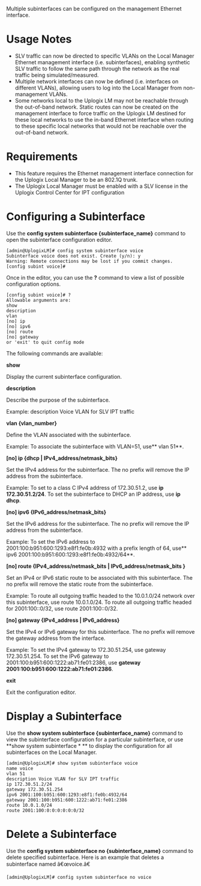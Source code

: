 <!-- 5.4 -->

Multiple subinterfaces can be configured on the management Ethernet interface.

# Usage Notes

* SLV traffic can now be directed to specific VLANs on the Local Manager Ethernet management interface (i.e. subinterfaces), enabling synthetic SLV traffic to follow the same path through the network as the real traffic being simulated/measured.
* Multiple network interfaces can now be defined (i.e. interfaces on different VLANs), allowing users to log into the Local Manager from non-management VLANs.
* Some networks local to the Uplogix LM may not be reachable through the out-of-band network. Static routes can now be created on the management interface to force traffic on the Uplogix LM destined for these local networks to use the in-band Ethernet interface when routing to these specific local networks that would not be reachable over the out-of-band network.

# Requirements

* This feature requires the Ethernet management interface connection for the Uplogix Local Manager to be an 802.1Q trunk. 
* The Uplogix Local Manager must be enabled with a SLV license in the Uplogix Control Center for IPT configuration

# Configuring a Subinterface

Use the **config system subinterface {subinterface_name}** command to open the subinterface configuration editor.

```
[admin@UplogixLM]# config system subinterface voice
Subinterface voice does not exist. Create (y/n): y
Warning: Remote connections may be lost if you commit changes.
[config subint voice]# 
```

Once in the editor, you can use the **?** command to view a list of possible configuration options.

```
[config subint voice]# ?
Allowable arguments are:
show
description
vlan
[no] ip
[no] ipv6
[no] route
[no] gateway
or 'exit' to quit config mode
```

The following commands are available:

**show**

Display the current subinterface configuration.

**description**

Describe the purpose of the subinterface.

Example: description Voice VLAN for SLV IPT traffic

**vlan {vlan_number}**

Define the VLAN associated with the subinterface.

Example: To associate the subinterface with VLAN=51, use** vlan 51**.

**[no] ip {dhcp | IPv4_address/netmask_bits}**

Set the IPv4 address for the subinterface. The no prefix will remove the IP address from the subinterface.

Example: To set to a class C IPv4 address of 172.30.51.2, use **ip 172.30.51.2/24**. To set the subinterface to DHCP an IP address, use **ip dhcp**.

**[no] ipv6 {IPv6_address/netmask_bits}**

Set the IPv6 address for the subinterface. The no prefix will remove the IP address from the subinterface.

Example: To set the IPv6 address to 2001&#58;100&#58;b951&#58;600&#58;1293&#58;e8f1&#58;fe0b:4932 with a prefix length of 64, use** ipv6 2001&#58;100&#58;b951&#58;600&#58;1293&#58;e8f1&#58;fe0b:4932/64**.

**[no] route {IPv4_address/netmask_bits | IPv6_address/netmask_bits }**

Set an IPv4 or IPv6 static route to be associated with this subinterface. The no prefix will remove the static route from the subinterface.

Example: To route all outgoing traffic headed to the 10.0.1.0/24 network over this subinterface, use route 10.0.1.0/24. To route all outgoing traffic headed for 2001&#58;100::0/32, use route 2001&#58;100::0/32.

**[no] gateway {IPv4_address | IPv6_address}**

Set the IPv4 or IPv6 gateway for this subinterface. The no prefix will remove the gateway address from the interface.

Example: To set the IPv4 gateway to 172.30.51.254, use gateway 172.30.51.254. To set the IPv6 gateway to 2001&#58;100&#58;b951&#58;600&#58;1222&#58;ab71&#58;fe01:2386, use **gateway** **2001&#58;100&#58;b951&#58;600&#58;1222&#58;ab71&#58;fe01:2386**.

**exit**

Exit the configuration editor.

# Display a Subinterface

Use the **show system subinterface {subinterface_name}** command to view the subinterface configuration for a particular subinterface, or use **show system subinterface \* ** to display the configuration for all subinterfaces on the Local Manager.

```
[admin@UplogixLM]# show system subinterface voice
name voice
vlan 51
description Voice VLAN for SLV IPT traffic
ip 172.30.51.2/24
gateway 172.30.51.254
ipv6 2001:100:b951:600:1293:e8f1:fe0b:4932/64
gateway 2001:100:b951:600:1222:ab71:fe01:2386
route 10.0.1.0/24
route 2001:100:0:0:0:0:0:0/32
```

# Delete a Subinterface

Use the **config system subinterface no {subinterface_name}** command to delete specified subinterface. Here is an example that deletes a subinterface named â€œvoice.â€

```
[admin@UplogixLM]# config system subinterface no voice
```